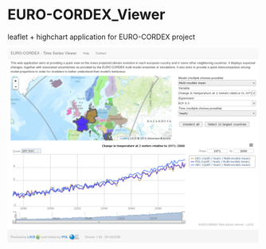 EURO-CORDEX_Viewer
==================

leaflet + highchart application for EURO-CORDEX project

![ScreenShot](EURO-CORDEX_Viewer.png)

